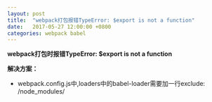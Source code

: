 ```yaml
---
layout: post
title:  "webpack打包报错TypeError: $export is not a function"
date:   2017-05-27 12:00:00 +0800
categories: webpack babel
---
```

**webpack打包时报错TypeError: $export is not a function**

**解决方案：**
* webpack.config.js中,loaders中的babel-loader需要加一行exclude: /node_modules/

